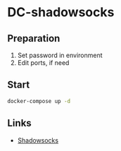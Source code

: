 
# DC-shadowsocks

## Preparation

1. Set password in environment
2. Edit ports, if need

## Start

```bash
docker-compose up -d
```

## Links

* [Shadowsocks](https://shadowsocks.org/)
